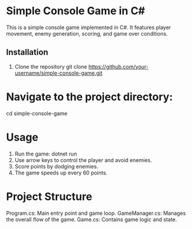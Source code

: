 # Simple Console Game in C#

This is a simple console game implemented in C#. It features player movement, enemy generation, scoring, and game over conditions.

## Installation

1. Clone the repository
   git clone https://github.com/your-username/simple-console-game.git

# Navigate to the project directory:
cd simple-console-game

# Usage

1. Run the game:
dotnet run
2. Use arrow keys to control the player and avoid enemies.
3. Score points by dodging enemies.
4. The game speeds up every 60 points.

# Project Structure
Program.cs: Main entry point and game loop.
GameManager.cs: Manages the overall flow of the game.
Game.cs: Contains game logic and state.
